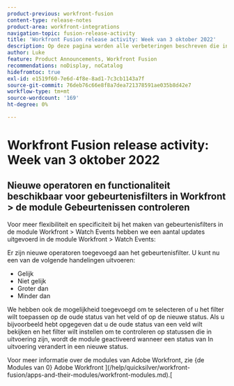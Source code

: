 ```yaml
---
product-previous: workfront-fusion
content-type: release-notes
product-area: workfront-integrations
navigation-topic: fusion-release-activity
title: 'Workfront Fusion release activity: Week van 3 oktober 2022'
description: Op deze pagina worden alle verbeteringen beschreven die in Adobe Workfront Fusion in de week van 3 oktober 2022 zijn aangebracht.
author: Luke
feature: Product Announcements, Workfront Fusion
recommendations: noDisplay, noCatalog
hidefromtoc: true
exl-id: e1519f60-7e6d-4f8e-8ad1-7c3cb1143a7f
source-git-commit: 76deb76c66e8f8a7dea721378591ae035b8d42e7
workflow-type: tm+mt
source-wordcount: '169'
ht-degree: 0%

---
```


# Workfront Fusion release activity: Week van 3 oktober 2022

## Nieuwe operatoren en functionaliteit beschikbaar voor gebeurtenisfilters in Workfront > de module Gebeurtenissen controleren

Voor meer flexibiliteit en specificiteit bij het maken van gebeurtenisfilters in de module Workfront > Watch Events hebben we een aantal updates uitgevoerd in de module Workfront > Watch Events:

Er zijn nieuwe operatoren toegevoegd aan het gebeurtenisfilter. U kunt nu een van de volgende handelingen uitvoeren:

* Gelijk
* Niet gelijk
* Groter dan
* Minder dan

We hebben ook de mogelijkheid toegevoegd om te selecteren of u het filter wilt toepassen op de oude status van het veld of op de nieuwe status. Als u bijvoorbeeld hebt opgegeven dat u de oude status van een veld wilt bekijken en het filter wilt instellen om te controleren op statussen die in uitvoering zijn, wordt de module geactiveerd wanneer een status van In uitvoering verandert in een nieuwe status.

Voor meer informatie over de modules van Adobe Workfront, zie {de Modules van 0} Adobe Workfront ](/help/quicksilver/workfront-fusion/apps-and-their-modules/workfront-modules.md).[
